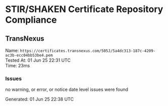 # STIR/SHAKEN Certificate Repository Compliance

## TransNexus

Name: `https://certificates.transnexus.com/505J/5a4dc313-187c-4209-ac3b-ecc04bb53be4.pem`\
Tested At: 01 Jun 25 22:31 UTC\
Time: 23ms

### Issues

no warning, or error, or notice date level issues were found

Generated: 01 Jun 25 22:38 UTC